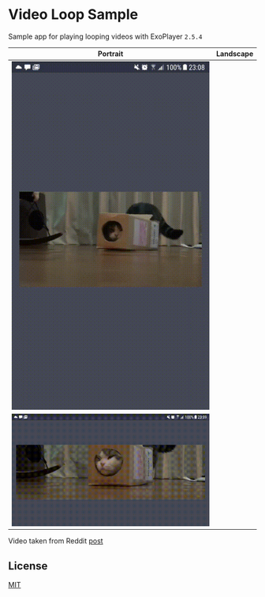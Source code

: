 Video Loop Sample
=================
Sample app for playing looping videos with ExoPlayer `2.5.4`

| Portrait  | Landscape |
| ------------- | ------------- |
|![alt portrait](https://raw.githubusercontent.com/adoankim/VideoLoopSample/develop/art/portrait.gif)
|![alt landscape](https://raw.githubusercontent.com/adoankim/VideoLoopSample/develop/art/landscape.gif)|




Video taken from Reddit [post](https://www.reddit.com/r/gifs/comments/2vwzrb/all_aboard_the_cat_train/)

License
-------
[MIT](https://github.com/adoankim/VideoLoopSample/blob/master/LICENSE)